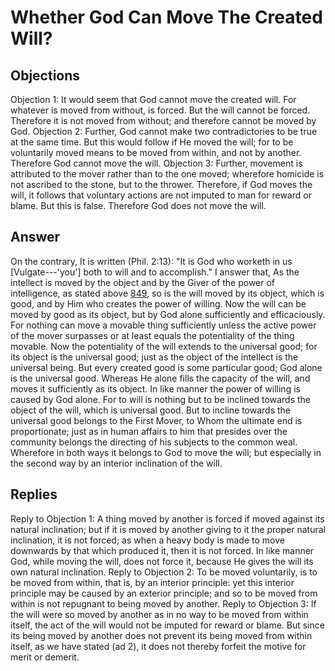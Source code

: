 # Whether God Can Move The Created Will?
## Objections
Objection 1: It would seem that God cannot move the created will. For whatever is moved from without, is forced. But the will cannot be forced. Therefore it is not moved from without; and therefore cannot be moved by God.
Objection 2: Further, God cannot make two contradictories to be true at the same time. But this would follow if He moved the will; for to be voluntarily moved means to be moved from within, and not by another. Therefore God cannot move the will.
Objection 3: Further, movement is attributed to the mover rather than to the one moved; wherefore homicide is not ascribed to the stone, but to the thrower. Therefore, if God moves the will, it follows that voluntary actions are not imputed to man for reward or blame. But this is false. Therefore God does not move the will.
## Answer
On the contrary, It is written (Phil. 2:13): "It is God who worketh in us [Vulgate---'you'] both to will and to accomplish."
I answer that, As the intellect is moved by the object and by the Giver of the power of intelligence, as stated above [849](A[3]), so is the will moved by its object, which is good, and by Him who creates the power of willing. Now the will can be moved by good as its object, but by God alone sufficiently and efficaciously. For nothing can move a movable thing sufficiently unless the active power of the mover surpasses or at least equals the potentiality of the thing movable. Now the potentiality of the will extends to the universal good; for its object is the universal good; just as the object of the intellect is the universal being. But every created good is some particular good; God alone is the universal good. Whereas He alone fills the capacity of the will, and moves it sufficiently as its object. In like manner the power of willing is caused by God alone. For to will is nothing but to be inclined towards the object of the will, which is universal good. But to incline towards the universal good belongs to the First Mover, to Whom the ultimate end is proportionate; just as in human affairs to him that presides over the community belongs the directing of his subjects to the common weal. Wherefore in both ways it belongs to God to move the will; but especially in the second way by an interior inclination of the will.
## Replies
Reply to Objection 1: A thing moved by another is forced if moved against its natural inclination; but if it is moved by another giving to it the proper natural inclination, it is not forced; as when a heavy body is made to move downwards by that which produced it, then it is not forced. In like manner God, while moving the will, does not force it, because He gives the will its own natural inclination.
Reply to Objection 2: To be moved voluntarily, is to be moved from within, that is, by an interior principle: yet this interior principle may be caused by an exterior principle; and so to be moved from within is not repugnant to being moved by another.
Reply to Objection 3: If the will were so moved by another as in no way to be moved from within itself, the act of the will would not be imputed for reward or blame. But since its being moved by another does not prevent its being moved from within itself, as we have stated (ad 2), it does not thereby forfeit the motive for merit or demerit.